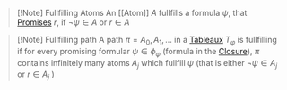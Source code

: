 >[!Note] Fullfilling Atoms
> An [[Atom]] $A$ fullfills a formula $\psi$, that [Promises](Promise.md) $r$, if $\neg \psi \in A$ or $r \in A$

>[!Note] Fullfilling path
>A path $\pi =A_0,A_1,\dots$ in a [Tableaux](Tableaux.md) $T_\varphi$ is fullfilling if for every promising formular $\psi \in \phi_\varphi$ (formula in the [Closure](Closure.md)), $\pi$ contains infinitely many atoms $A_j$ which fullfill $\psi$ (that is either $\neg \psi \in A_j$ or $r \in A_j$ )

